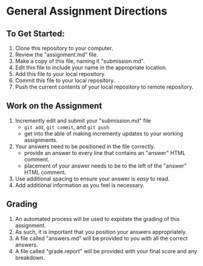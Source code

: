 # General Assignment Directions

## To Get Started:
  1. Clone this repository to your computer.  
  2. Review the "assignment.md" file.
  3. Make a copy of this file, naming it "submission.md".
  4. Edit this file to include your name in the appropriate location.
  5. Add this file to your local repository.
  6. Commit this file to your local repository.
  7. Push the current contents of your local repository to remote repository.

## Work on the Assignment
  1. Incremently edit and submit your "submission.md" file
     - ``git add``, ``git commit``, and ``git push``
     - get into the able of making incrementy updates to your working assignments.
  2. Your answers need to be positioned in the file correctly.
     - provide an answer to every line that contains an "answer" HTML comment.
     - placement of your answer needs to be to the left of the "answer" HTML comment.
  3. Use additional spacing to ensure your answer is _easy_ to read.
  4. Add additional information as you feel is necessary.

## Grading
  1. An automated process will be used to expidate the grading of this assignment. 
  2. As such, it is important that you position your answers appropriately. 
  3. A file called "answers.md" will be provided to you with all the correct answers.
  4. A file called "grade.report" will be provided with your final score and any breakdown.
